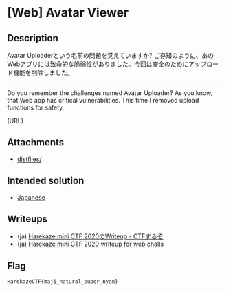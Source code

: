 # [Web] Avatar Viewer
## Description
Avatar Uploaderという名前の問題を覚えていますか? ご存知のように、あのWebアプリには致命的な脆弱性がありました。今回は安全のためにアップロード機能を削除しました。

---

Do you remember the challenges named Avatar Uploader? As you know, that Web app has critical vulnerabilities. This time I removed upload functions for safety.

(URL)

## Attachments
- [distfiles/](distfiles/)

## Intended solution
- [Japanese](https://st98.github.io/diary/posts/2020-12-29-harekaze-mini-ctf-2020.html#web-305-avatar-viewer-8-solves)

## Writeups
- (ja) [Harekaze mini CTF 2020のWriteup - CTFするぞ](https://ptr-yudai.hatenablog.com/entry/2020/12/27/102453#Web-Avatar-Viewer)
- (ja) [Harekaze mini CTF 2020 writeup for web challs](https://blog.arkark.dev/2020/12/27/harekaze-ctf/#web-Avatar-Viewer)

## Flag
```
HarekazeCTF{maji_natural_super_nyan}
```